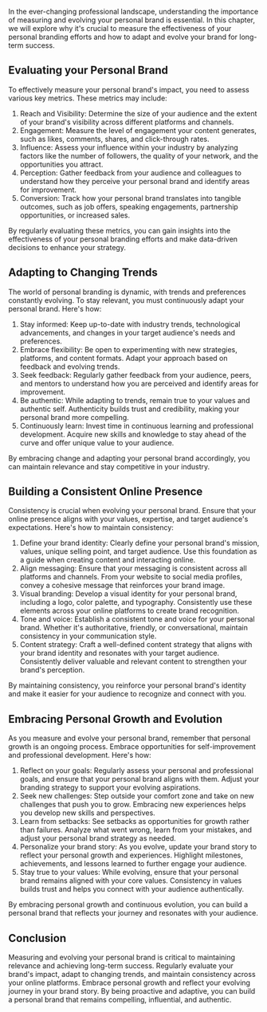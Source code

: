 
In the ever-changing professional landscape, understanding the importance of measuring and evolving your personal brand is essential. In this chapter, we will explore why it's crucial to measure the effectiveness of your personal branding efforts and how to adapt and evolve your brand for long-term success.

## Evaluating your Personal Brand

To effectively measure your personal brand's impact, you need to assess various key metrics. These metrics may include:

1. Reach and Visibility: Determine the size of your audience and the extent of your brand's visibility across different platforms and channels.
2. Engagement: Measure the level of engagement your content generates, such as likes, comments, shares, and click-through rates.
3. Influence: Assess your influence within your industry by analyzing factors like the number of followers, the quality of your network, and the opportunities you attract.
4. Perception: Gather feedback from your audience and colleagues to understand how they perceive your personal brand and identify areas for improvement.
5. Conversion: Track how your personal brand translates into tangible outcomes, such as job offers, speaking engagements, partnership opportunities, or increased sales.

By regularly evaluating these metrics, you can gain insights into the effectiveness of your personal branding efforts and make data-driven decisions to enhance your strategy.

## Adapting to Changing Trends

The world of personal branding is dynamic, with trends and preferences constantly evolving. To stay relevant, you must continuously adapt your personal brand. Here's how:

1. Stay informed: Keep up-to-date with industry trends, technological advancements, and changes in your target audience's needs and preferences.
2. Embrace flexibility: Be open to experimenting with new strategies, platforms, and content formats. Adapt your approach based on feedback and evolving trends.
3. Seek feedback: Regularly gather feedback from your audience, peers, and mentors to understand how you are perceived and identify areas for improvement.
4. Be authentic: While adapting to trends, remain true to your values and authentic self. Authenticity builds trust and credibility, making your personal brand more compelling.
5. Continuously learn: Invest time in continuous learning and professional development. Acquire new skills and knowledge to stay ahead of the curve and offer unique value to your audience.

By embracing change and adapting your personal brand accordingly, you can maintain relevance and stay competitive in your industry.

## Building a Consistent Online Presence

Consistency is crucial when evolving your personal brand. Ensure that your online presence aligns with your values, expertise, and target audience's expectations. Here's how to maintain consistency:

1. Define your brand identity: Clearly define your personal brand's mission, values, unique selling point, and target audience. Use this foundation as a guide when creating content and interacting online.
2. Align messaging: Ensure that your messaging is consistent across all platforms and channels. From your website to social media profiles, convey a cohesive message that reinforces your brand image.
3. Visual branding: Develop a visual identity for your personal brand, including a logo, color palette, and typography. Consistently use these elements across your online platforms to create brand recognition.
4. Tone and voice: Establish a consistent tone and voice for your personal brand. Whether it's authoritative, friendly, or conversational, maintain consistency in your communication style.
5. Content strategy: Craft a well-defined content strategy that aligns with your brand identity and resonates with your target audience. Consistently deliver valuable and relevant content to strengthen your brand's perception.

By maintaining consistency, you reinforce your personal brand's identity and make it easier for your audience to recognize and connect with you.

## Embracing Personal Growth and Evolution

As you measure and evolve your personal brand, remember that personal growth is an ongoing process. Embrace opportunities for self-improvement and professional development. Here's how:

1. Reflect on your goals: Regularly assess your personal and professional goals, and ensure that your personal brand aligns with them. Adjust your branding strategy to support your evolving aspirations.
2. Seek new challenges: Step outside your comfort zone and take on new challenges that push you to grow. Embracing new experiences helps you develop new skills and perspectives.
3. Learn from setbacks: See setbacks as opportunities for growth rather than failures. Analyze what went wrong, learn from your mistakes, and adjust your personal brand strategy as needed.
4. Personalize your brand story: As you evolve, update your brand story to reflect your personal growth and experiences. Highlight milestones, achievements, and lessons learned to further engage your audience.
5. Stay true to your values: While evolving, ensure that your personal brand remains aligned with your core values. Consistency in values builds trust and helps you connect with your audience authentically.

By embracing personal growth and continuous evolution, you can build a personal brand that reflects your journey and resonates with your audience.

## Conclusion

Measuring and evolving your personal brand is critical to maintaining relevance and achieving long-term success. Regularly evaluate your brand's impact, adapt to changing trends, and maintain consistency across your online platforms. Embrace personal growth and reflect your evolving journey in your brand story. By being proactive and adaptive, you can build a personal brand that remains compelling, influential, and authentic.

